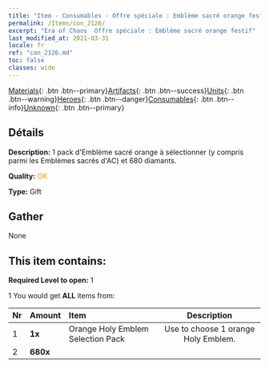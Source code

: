 ```yaml
---
title: "Item - Consumables - Offre spéciale : Emblème sacré orange festif"
permalink: /Items/con_2126/
excerpt: "Era of Chaos  Offre spéciale : Emblème sacré orange festif"
last_modified_at: 2021-03-31
locale: fr
ref: "con_2126.md"
toc: false
classes: wide
---
```

 [Materials](/fr/Items/){: .btn .btn--primary}[Artifacts](/fr/Items/Artifacts/){: .btn .btn--success}[Units](/fr/Items/Units/){: .btn .btn--warning}[Heroes](/fr/Items/Heroes/){: .btn .btn--danger}[Consumables](/fr/Items/Consumables/){: .btn .btn--info}[Unknown](/fr/Items/Unknown/){: .btn .btn--primary}

## Détails
 **Description:** 1 pack d'Emblème sacré orange à sélectionner (y compris parmi les Emblèmes sacrés d'AC) et 680 diamants.

 **Quality:** <span style="color: #FF8C00">OK</span>

 **Type:** Gift

## Gather

  None

## This item contains:

 **Required Level to open:** 1

 1 You would get **ALL** items  from:

  | Nr | Amount |     Item    | Description |
  |:---|:-------|:------------|:-----------:|
  | 1 |  **1x** | Orange Holy Emblem Selection Pack | Use to choose 1 orange Holy Emblem.  | 
  | 2 |  **680x** | <i class="fas fa-gem"/> |  | 
